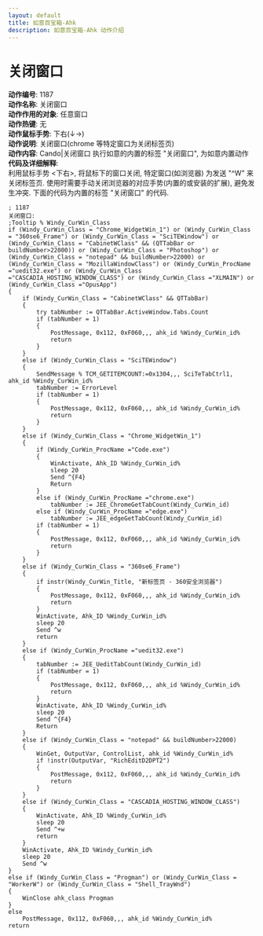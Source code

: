 ```yaml
---
layout: default
title: 如意百宝箱-Ahk
description: 如意百宝箱-Ahk 动作介绍
---
```

<link rel="stylesheet" href="../actions/css/atom-one-light.min.css">
<script src="../actions/js/highlight.min.js"></script>
<script>hljs.highlightAll();</script>

# [](#header-2) 关闭窗口
**动作编号**: 1187  
**动作名称**: 关闭窗口  
**动作作用的对象**: 任意窗口  
**动作热键**: 无  
**动作鼠标手势**: 下右(↓→)  
**动作说明**: 关闭窗口(chrome 等特定窗口为关闭标签页)  
**动作内容**: Cando|关闭窗口
执行如意的内置的标签 "关闭窗口", 为如意内置动作  
**代码及详细解释**:  
利用鼠标手势 <下右>, 将鼠标下的窗口关闭, 特定窗口(如浏览器) 为发送 "^W" 来关闭标签页. 使用时需要手动关闭浏览器的对应手势(内置的或安装的扩展), 避免发生冲突. 下面的代码为内置的标签 "关闭窗口" 的代码.  
```Autohotkey
; 1187
关闭窗口:
;Tooltip % Windy_CurWin_Class
if (Windy_CurWin_Class = "Chrome_WidgetWin_1") or (Windy_CurWin_Class = "360se6_Frame") or (Windy_CurWin_Class = "SciTEWindow") or (Windy_CurWin_Class = "CabinetWClass" && (QTTabBar or buildNumber>22000)) or (Windy_CurWin_Class = "Photoshop") or (Windy_CurWin_Class = "notepad" && buildNumber>22000) or (Windy_CurWin_Class = "MozillaWindowClass") or (Windy_CurWin_ProcName ="uedit32.exe") or (Windy_CurWin_Class ="CASCADIA_HOSTING_WINDOW_CLASS") or (Windy_CurWin_Class ="XLMAIN") or (Windy_CurWin_Class ="OpusApp")
{
	if (Windy_CurWin_Class = "CabinetWClass" && QTTabBar)
	{
		try tabNumber := QTTabBar.ActiveWindow.Tabs.Count
		if (tabNumber = 1)
		{
			PostMessage, 0x112, 0xF060,,, ahk_id %Windy_CurWin_id%
			return
		}
	}
	else if (Windy_CurWin_Class = "SciTEWindow")
	{
		SendMessage % TCM_GETITEMCOUNT:=0x1304,,, SciTeTabCtrl1, ahk_id %Windy_CurWin_id%
		tabNumber := ErrorLevel
		if (tabNumber = 1)
		{
			PostMessage, 0x112, 0xF060,,, ahk_id %Windy_CurWin_id%
			return
		}
	}
	else if (Windy_CurWin_Class = "Chrome_WidgetWin_1")
	{
		if (Windy_CurWin_ProcName ="Code.exe")
		{
			WinActivate, Ahk_ID %Windy_CurWin_id%
			sleep 20
			Send ^{F4}
			Return
		}
		else if (Windy_CurWin_ProcName ="chrome.exe")
			tabNumber := JEE_ChromeGetTabCount(Windy_CurWin_id)
		else if (Windy_CurWin_ProcName ="edge.exe")
			tabNumber := JEE_edgeGetTabCount(Windy_CurWin_id)
		if (tabNumber = 1)
		{
			PostMessage, 0x112, 0xF060,,, ahk_id %Windy_CurWin_id%
			return
		}
	}
	else if (Windy_CurWin_Class = "360se6_Frame")
	{
		if instr(Windy_CurWin_Title, "新标签页 - 360安全浏览器")
		{
			PostMessage, 0x112, 0xF060,,, ahk_id %Windy_CurWin_id%
			return
		}
		WinActivate, Ahk_ID %Windy_CurWin_id%
		sleep 20
		Send ^w
		return
	}
	else if (Windy_CurWin_ProcName ="uedit32.exe")
	{
		tabNumber := JEE_UeditTabCount(Windy_CurWin_id)
		if (tabNumber = 1)
		{
			PostMessage, 0x112, 0xF060,,, ahk_id %Windy_CurWin_id%
			return
		}
		WinActivate, Ahk_ID %Windy_CurWin_id%
		sleep 20
		Send ^{F4}
		Return
	}
	else if (Windy_CurWin_Class = "notepad" && buildNumber>22000)
	{
		WinGet, OutputVar, ControlList, ahk_id %Windy_CurWin_id%
		if !instr(OutputVar, "RichEditD2DPT2")
		{
			PostMessage, 0x112, 0xF060,,, ahk_id %Windy_CurWin_id%
			return
		}
	}
	else if (Windy_CurWin_Class = "CASCADIA_HOSTING_WINDOW_CLASS")
	{
		WinActivate, Ahk_ID %Windy_CurWin_id%
		sleep 20
		Send ^+w
		return
	}
	WinActivate, Ahk_ID %Windy_CurWin_id%
	sleep 20
	Send ^w
}
else if (Windy_CurWin_Class = "Progman") or (Windy_CurWin_Class = "WorkerW") or (Windy_CurWin_Class = "Shell_TrayWnd")
{
	WinClose ahk_class Progman
}
else
	PostMessage, 0x112, 0xF060,,, ahk_id %Windy_CurWin_id%
return
```